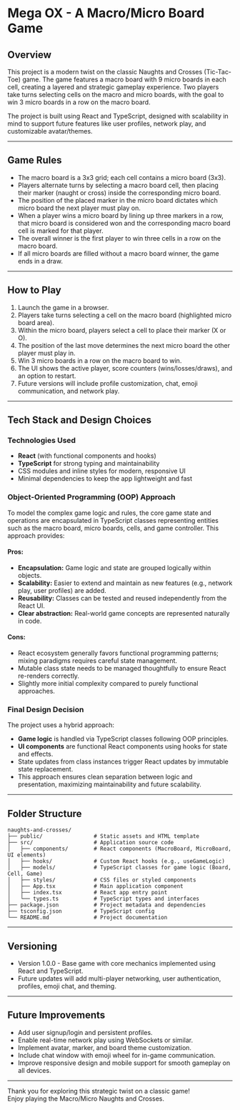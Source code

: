 # Mega OX - A Macro/Micro Board Game

## Overview

This project is a modern twist on the classic Naughts and Crosses (Tic-Tac-Toe) game. The game features a macro board with 9 micro boards in each cell, creating a layered and strategic gameplay experience. Two players take turns selecting cells on the macro and micro boards, with the goal to win 3 micro boards in a row on the macro board.

The project is built using React and TypeScript, designed with scalability in mind to support future features like user profiles, network play, and customizable avatar/themes.

---

## Game Rules

- The macro board is a 3x3 grid; each cell contains a micro board (3x3).
- Players alternate turns by selecting a macro board cell, then placing their marker (naught or cross) inside the corresponding micro board.
- The position of the placed marker in the micro board dictates which micro board the next player must play on.
- When a player wins a micro board by lining up three markers in a row, that micro board is considered won and the corresponding macro board cell is marked for that player.
- The overall winner is the first player to win three cells in a row on the macro board.
- If all micro boards are filled without a macro board winner, the game ends in a draw.

---

## How to Play

1. Launch the game in a browser.
2. Players take turns selecting a cell on the macro board (highlighted micro board area).
3. Within the micro board, players select a cell to place their marker (X or O).
4. The position of the last move determines the next micro board the other player must play in.
5. Win 3 micro boards in a row on the macro board to win.
6. The UI shows the active player, score counters (wins/losses/draws), and an option to restart.
7. Future versions will include profile customization, chat, emoji communication, and network play.

---

## Tech Stack and Design Choices

### Technologies Used

- **React** (with functional components and hooks)
- **TypeScript** for strong typing and maintainability
- CSS modules and inline styles for modern, responsive UI
- Minimal dependencies to keep the app lightweight and fast

### Object-Oriented Programming (OOP) Approach

To model the complex game logic and rules, the core game state and operations are encapsulated in TypeScript classes representing entities such as the macro board, micro boards, cells, and game controller. This approach provides:

#### Pros:

- **Encapsulation:** Game logic and state are grouped logically within objects.
- **Scalability:** Easier to extend and maintain as new features (e.g., network play, user profiles) are added.
- **Reusability:** Classes can be tested and reused independently from the React UI.
- **Clear abstraction:** Real-world game concepts are represented naturally in code.

#### Cons:

- React ecosystem generally favors functional programming patterns; mixing paradigms requires careful state management.
- Mutable class state needs to be managed thoughtfully to ensure React re-renders correctly.
- Slightly more initial complexity compared to purely functional approaches.

### Final Design Decision

The project uses a hybrid approach:

- **Game logic** is handled via TypeScript classes following OOP principles.
- **UI components** are functional React components using hooks for state and effects.
- State updates from class instances trigger React updates by immutable state replacement.
- This approach ensures clean separation between logic and presentation, maximizing maintainability and future scalability.

---

## Folder Structure

```
naughts-and-crosses/
├── public/                # Static assets and HTML template
├── src/                   # Application source code
│   ├── components/        # React components (MacroBoard, MicroBoard, UI elements)
│   ├── hooks/             # Custom React hooks (e.g., useGameLogic)
│   ├── models/            # TypeScript classes for game logic (Board, Cell, Game)
│   ├── styles/            # CSS files or styled components
│   ├── App.tsx            # Main application component
│   ├── index.tsx          # React app entry point
│   └── types.ts           # TypeScript types and interfaces
├── package.json           # Project metadata and dependencies
├── tsconfig.json          # TypeScript config
└── README.md              # Project documentation

```

---


## Versioning

- Version 1.0.0 - Base game with core mechanics implemented using React and TypeScript.
- Future updates will add multi-player networking, user authentication, profiles, emoji chat, and theming.

---

## Future Improvements

- Add user signup/login and persistent profiles.
- Enable real-time network play using WebSockets or similar.
- Implement avatar, marker, and board theme customization.
- Include chat window with emoji wheel for in-game communication.
- Improve responsive design and mobile support for smooth gameplay on all devices.

---

Thank you for exploring this strategic twist on a classic game!  
Enjoy playing the Macro/Micro Naughts and Crosses.
